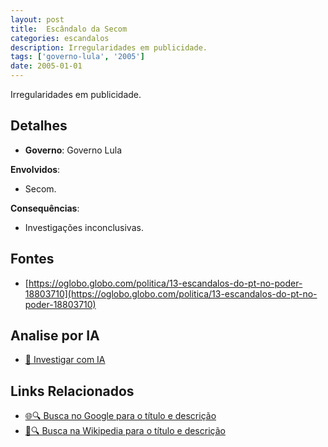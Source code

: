 ```yaml
---
layout: post
title:  Escândalo da Secom
categories: escandalos
description: Irregularidades em publicidade.
tags: ['governo-lula', '2005']
date: 2005-01-01
---
```


Irregularidades em publicidade.

## Detalhes
- **Governo**: Governo Lula

**Envolvidos**:
- Secom.


**Consequências**:
- Investigações inconclusivas.


## Fontes
- [https://oglobo.globo.com/politica/13-escandalos-do-pt-no-poder-18803710](https://oglobo.globo.com/politica/13-escandalos-do-pt-no-poder-18803710)


## Analise por IA
- [🤖 Investigar com IA](https://www.perplexity.ai/search?q=Esc%C3%A2ndalo%20da%20Secom%20Irregularidades%20em%20publicidade.%20Governo%20Lula)

## Links Relacionados
- [🌐🔍 Busca no Google para o título e descrição](https://www.google.com/search?q=Esc%C3%A2ndalo%20da%20Secom%20Irregularidades%20em%20publicidade.%20Governo%20Lula)
- [📖🔍 Busca na Wikipedia para o título e descrição](https://pt.wikipedia.org/w/index.php?search=Esc%C3%A2ndalo%20da%20Secom%20Irregularidades%20em%20publicidade.%20Governo%20Lula)

